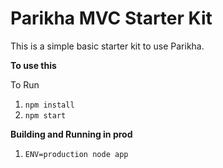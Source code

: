 # Parikha MVC Starter Kit

This is a simple basic starter kit to use Parikha.


**To use this**

To Run

1. `npm install`
2. `npm start`

**Building and Running in prod**

1. `ENV=production node app`

